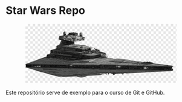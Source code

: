 # Star Wars Repo

<div align="center">
<img src="./destroyer.png" alt="Star Wars Destroyer" width="400px">
</div>

Este repositório serve de exemplo para o curso de Git e GitHub.